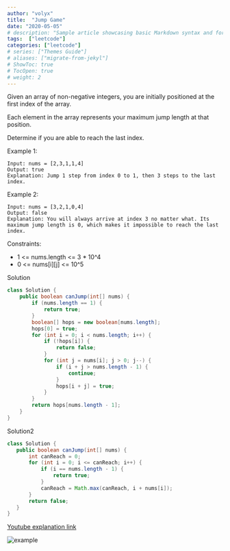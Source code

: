 ```yaml
---
author: "volyx"
title:  "Jump Game"
date: "2020-05-05"
# description: "Sample article showcasing basic Markdown syntax and formatting for HTML elements."
tags:  ["leetcode"]
categories: ["leetcode"]
# series: ["Themes Guide"]
# aliases: ["migrate-from-jekyl"]
# ShowToc: true
# TocOpen: true
# weight: 2
---
```


Given an array of non-negative integers, you are initially positioned at the first index of the array.

Each element in the array represents your maximum jump length at that position.

Determine if you are able to reach the last index.


Example 1:
```
Input: nums = [2,3,1,1,4]
Output: true
Explanation: Jump 1 step from index 0 to 1, then 3 steps to the last index.
```

Example 2:
```
Input: nums = [3,2,1,0,4]
Output: false
Explanation: You will always arrive at index 3 no matter what. Its maximum jump length is 0, which makes it impossible to reach the last index.
```

Constraints:

- 1 <= nums.length <= 3 * 10^4
- 0 <= nums[i][j] <= 10^5



Solution

```java
class Solution {
    public boolean canJump(int[] nums) {
        if (nums.length == 1) {
            return true;
        } 
        boolean[] hops = new boolean[nums.length];
        hops[0] = true;
        for (int i = 0; i < nums.length; i++) {
            if (!hops[i]) {
                return false;
            }
            for (int j = nums[i]; j > 0; j--) {
                if (i + j > nums.length - 1) {
                    continue;
                }     
                hops[i + j] = true;
            }
        }
        return hops[nums.length - 1];
    }
}
 ```

 Solution2

 ```java
 class Solution {
    public boolean canJump(int[] nums) {
        int canReach = 0;
        for (int i = 0; i <= canReach; i++) {
            if (i == nums.length - 1) {
                return true;
            }
            canReach = Math.max(canReach, i + nums[i]);
        }
        return false;
    }
}
```
[Youtube explanation link](https://www.youtube.com/watch?v=muDPTDrpS28)

![example](/images/2020-05-05-jump-image_500x.png)
